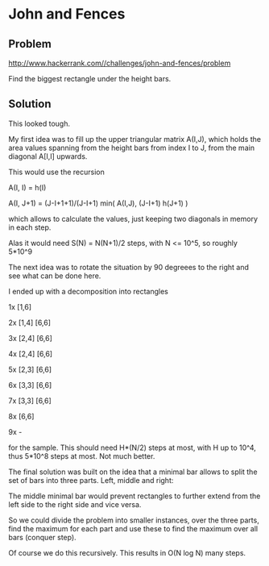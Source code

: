 # John and Fences

## Problem
http://www.hackerrank.com//challenges/john-and-fences/problem

Find the biggest rectangle under the height bars.

## Solution

This looked tough. 

My first idea was to fill up the upper triangular matrix A(I,J), which holds 
the area values spanning from the height bars from index I to J, from the 
main diagonal A[I,I] upwards.

This would use the recursion

  A(I, I) = h(I)

  A(I, J+1) = (J-I+1+1)/(J-I+1) min( A(I,J), (J-I+1) h(J+1) )
  
which allows to calculate the values, just keeping two diagonals in memory
in each step.

Alas it would need S(N) = N(N+1)/2 steps, with N <= 10^5, so roughly 5*10^9

The next idea was to rotate the situation by 90 degreees to the right
and see what can be done here.

I ended up with a decomposition into rectangles

1x [1,6]

2x [1,4] [6,6]

3x [2,4] [6,6]

4x [2,4] [6,6]

5x [2,3] [6,6]

6x [3,3] [6,6]

7x [3,3] [6,6]

8x [6,6]

9x -

for the sample. This should need H*(N/2) steps at most, with H up to 10^4, 
thus 5*10^8 steps at most. Not much better.

The final solution was built on the idea that a minimal bar allows to split
the set of bars into three parts. Left, middle and right:

The middle minimal bar would prevent rectangles to further extend from the 
left side to the right side and vice versa. 

So we could divide the problem into smaller instances, over the three parts, 
find the maximum for each part and use these to find the maximum over all bars (conquer step).

Of course we do this recursively. This results in O(N log N) many steps.
